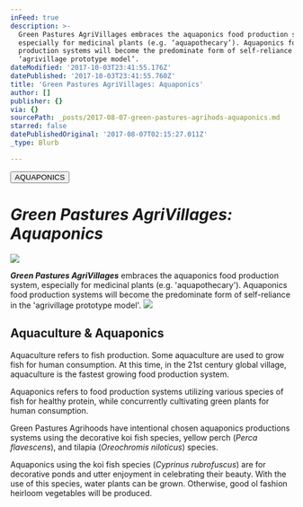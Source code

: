 ```yaml
---
inFeed: true
description: >-
  Green Pastures AgriVillages embraces the aquaponics food production system,
  especially for medicinal plants (e.g. ‘aquapothecary’). Aquaponics food
  production systems will become the predominate form of self-reliance in the
  ‘agrivillage prototype model’.
dateModified: '2017-10-03T23:41:55.176Z'
datePublished: '2017-10-03T23:41:55.760Z'
title: 'Green Pastures AgriVillages: Aquaponics'
author: []
publisher: {}
via: {}
sourcePath: _posts/2017-08-07-green-pastures-agrihods-aquaponics.md
starred: false
datePublishedOriginal: '2017-08-07T02:15:27.011Z'
_type: Blurb

---
```

<button data-role="cta" style="">AQUAPONICS</button>

# _**Green Pastures AgriVillages: Aquaponics**_
![](https://the-grid-user-content.s3-us-west-2.amazonaws.com/022c92fe-ec46-4932-8a4f-b4403c0eb2f0.jpg)

_**Green Pastures AgriVillages**_ embraces the aquaponics food production system, especially for medicinal plants (e.g. 'aquapothecary'). Aquaponics food production systems will become the predominate form of self-reliance in the 'agrivillage prototype model'.
![](https://the-grid-user-content.s3-us-west-2.amazonaws.com/add62ef1-2a76-4065-8779-eb7185808152.jpg)

## Aquaculture & Aquaponics

Aquaculture refers to fish production. Some aquaculture are used to grow fish for human consumption. At this time, in the 21st century global village, aquaculture is the fastest growing food production system.

Aquaponics refers to food production systems utilizing various species of fish for healthy protein, while concurrently cultivating green plants for human consumption.

Green Pastures Agrihoods have intentional chosen aquaponics productions systems using the decorative koi fish species, yellow perch (_Perca flavescens_), and tilapia (_Oreochromis niloticus_) species.

Aquaponics using the koi fish species (_Cyprinus rubrofuscus_) are for decorative ponds and utter enjoyment in celebrating their beauty. With the use of this species, water plants can be grown. Otherwise, good ol fashion heirloom vegetables will be produced.